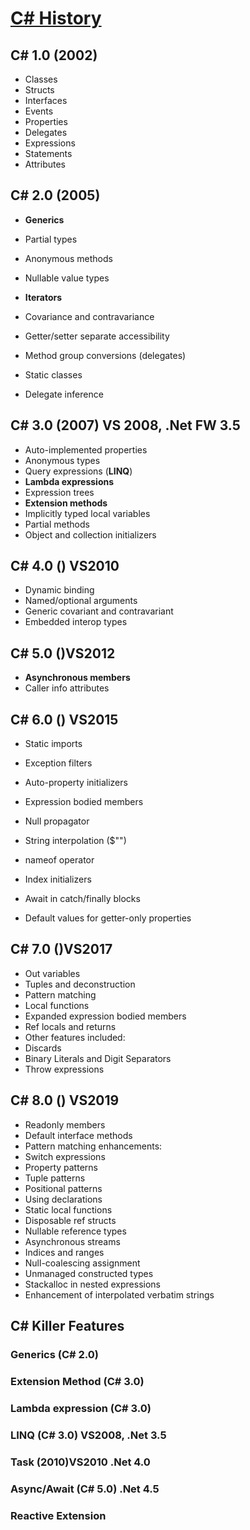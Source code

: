 # [C# History](https://docs.microsoft.com/en-us/dotnet/csharp/whats-new/csharp-version-history#c-version-50)

## C# 1.0 (2002)

- Classes
- Structs
- Interfaces
- Events
- Properties
- Delegates
- Expressions
- Statements
- Attributes

## C# 2.0 (2005)

- **Generics**
- Partial types
- Anonymous methods
- Nullable value types
- **Iterators**
- Covariance and contravariance

- Getter/setter separate accessibility
- Method group conversions (delegates)
- Static classes
- Delegate inference

## C# 3.0 (2007) VS 2008, .Net FW 3.5

- Auto-implemented properties
- Anonymous types
- Query expressions (**LINQ**)
- **Lambda expressions**
- Expression trees
- **Extension methods**
- Implicitly typed local variables
- Partial methods
- Object and collection initializers

## C# 4.0 () VS2010

- Dynamic binding
- Named/optional arguments
- Generic covariant and contravariant
- Embedded interop types

## C# 5.0 ()VS2012

- **Asynchronous members**
- Caller info attributes

## C# 6.0 () VS2015

- Static imports
- Exception filters
- Auto-property initializers
- Expression bodied members
- Null propagator
- String interpolation ($"")
- nameof operator
- Index initializers

- Await in catch/finally blocks
- Default values for getter-only properties

## C# 7.0 ()VS2017

- Out variables
- Tuples and deconstruction
- Pattern matching
- Local functions
- Expanded expression bodied members
- Ref locals and returns
- Other features included:
- Discards
- Binary Literals and Digit Separators
- Throw expressions

## C# 8.0 () VS2019

- Readonly members
- Default interface methods
- Pattern matching enhancements: 
- Switch expressions
- Property patterns
- Tuple patterns
- Positional patterns
- Using declarations
- Static local functions
- Disposable ref structs
- Nullable reference types
- Asynchronous streams
- Indices and ranges
- Null-coalescing assignment
- Unmanaged constructed types
- Stackalloc in nested expressions
- Enhancement of interpolated verbatim strings

## C# Killer Features

### Generics (C# 2.0)

### Extension Method (C# 3.0)

### Lambda expression (C# 3.0)

### LINQ (C# 3.0) VS2008, .Net 3.5

### Task (2010)VS2010 .Net 4.0

### Async/Await (C# 5.0) .Net 4.5

### Reactive Extension